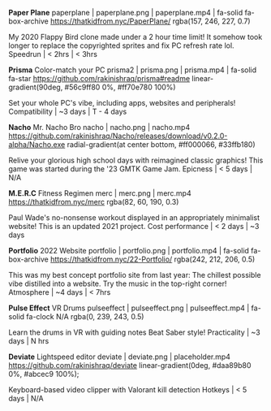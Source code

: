 **Paper Plane**
paperplane | paperplane.png | paperplane.mp4 | fa-solid fa-box-archive
https://thatkidfrom.nyc/PaperPlane/
rgba(157, 246, 227, 0.7)

My 2020 Flappy Bird clone made under a 2 hour time limit!
It somehow took longer to replace the copyrighted sprites and fix PC refresh rate lol.
Speedrun | < 2hrs | < 3hrs


**Prisma** Color-match your PC
prisma2 | prisma.png | prisma.mp4 | fa-solid fa-star
https://github.com/rakinishraq/prisma#readme
linear-gradient(90deg, #56c9ff80 0%, #ff70e780 100%)

Set your whole PC's vibe, including apps, websites and peripherals!
Compatibility | ~3 days | T - 4 days


**Nacho** Mr. Nacho Bro
nacho | nacho.png | nacho.mp4
https://github.com/rakinishraq/Nacho/releases/download/v0.2.0-alpha/Nacho.exe
radial-gradient(at center bottom, #ff000066, #33ffb180)

Relive your glorious high school days with reimagined classic graphics!
This game was started during the '23 GMTK Game Jam.
Epicness | < 5 days | N/A


**M.E.R.C** Fitness Regimen
merc | merc.png | merc.mp4
https://thatkidfrom.nyc/merc
rgba(82, 60, 190, 0.3)

Paul Wade's no-nonsense workout displayed in an appropriately minimalist website!
This is an updated 2021 project.
Cost performance | < 2 days | ~3 days


**Portfolio** 2022 Website
portfolio | portfolio.png | portfolio.mp4 | fa-solid fa-box-archive
https://thatkidfrom.nyc/22-Portfolio/
rgba(242, 212, 206, 0.5)

This was my best concept portfolio site from last year:
The chillest possible vibe distilled into a website.
Try the music in the top-right corner!
Atmosphere | ~4 days | < 7hrs


**Pulse Effect** VR Drums
pulseeffect | pulseeffect.png | pulseeffect.mp4 | fa-solid fa-clock
N/A
rgba(0, 239, 243, 0.5)

Learn the drums in VR with guiding notes Beat Saber style!
Practicality | ~3 days | N hrs


**Deviate** Lightspeed editor
deviate | deviate.png | placeholder.mp4
https://github.com/rakinishraq/deviate
linear-gradient(0deg, #daa89b80 0%, #abcec9 100%);

Keyboard-based video clipper with Valorant kill detection
Hotkeys | < 5 days | N/A
